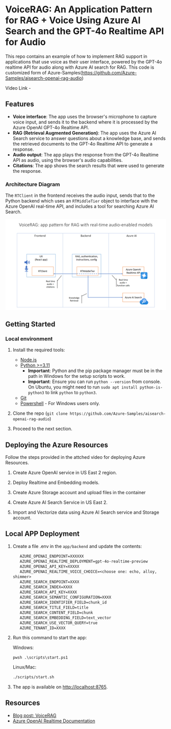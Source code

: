 # VoiceRAG: An Application Pattern for RAG + Voice Using Azure AI Search and the GPT-4o Realtime API for Audio

This repo contains an example of how to implement RAG support in applications that use voice as their user interface, powered by the GPT-4o realtime API for audio along with Azure AI search for RAG. This code is customized form of Azure-Samples(https://github.com/Azure-Samples/aisearch-openai-rag-audio)

Video Link - 


## Features

* **Voice interface**: The app uses the browser's microphone to capture voice input, and sends it to the backend where it is processed by the Azure OpenAI GPT-4o Realtime API.
* **RAG (Retrieval Augmented Generation)**: The app uses the Azure AI Search service to answer questions about a knowledge base, and sends the retrieved documents to the GPT-4o Realtime API to generate a response.
* **Audio output**: The app plays the response from the GPT-4o Realtime API as audio, using the browser's audio capabilities.
* **Citations**: The app shows the search results that were used to generate the response.

### Architecture Diagram

The `RTClient` in the frontend receives the audio input, sends that to the Python backend which uses an `RTMiddleTier` object to interface with the Azure OpenAI real-time API, and includes a tool for searching Azure AI Search.

![Diagram of real-time RAG pattern](RTMTPattern.png)


## Getting Started

### Local environment

1. Install the required tools:
   * [Node.js](https://nodejs.org/)
   * [Python >=3.11](https://www.python.org/downloads/)
      * **Important**: Python and the pip package manager must be in the path in Windows for the setup scripts to work.
      * **Important**: Ensure you can run `python --version` from console. On Ubuntu, you might need to run `sudo apt install python-is-python3` to link `python` to `python3`.
   * [Git](https://git-scm.com/downloads)
   * [Powershell](https://learn.microsoft.com/powershell/scripting/install/installing-powershell) - For Windows users only.

2. Clone the repo (`git clone https://github.com/Azure-Samples/aisearch-openai-rag-audio`)
3. Proceed to the next section.

## Deploying the Azure Resources

Follow the steps provided in the attched video for deploying Azure Resources.

1. Create Azure OpenAI service in US East 2 region.

2. Deploy Realtime and Embedding models.

3. Create Azure Storage account and upload files in the container

4. Create Azure AI Search Service in US East 2.

5. Import and Vectorize data using Azure AI Search service and Storage account.

## Local APP Deployment

1. Create a file .env in the `app/backend` and update the contents:

   ```shell
      AZURE_OPENAI_ENDPOINT=XXXXXX
      AZURE_OPENAI_REALTIME_DEPLOYMENT=gpt-4o-realtime-preview
      AZURE_OPENAI_API_KEY=XXXXX
      AZURE_OPENAI_REALTIME_VOICE_CHOICE=<choose one: echo, alloy, shimmer>
      AZURE_SEARCH_ENDPOINT=XXXX
      AZURE_SEARCH_INDEX=XXXX
      AZURE_SEARCH_API_KEY=XXXX
      AZURE_SEARCH_SEMANTIC_CONFIGURATION=XXXX
      AZURE_SEARCH_IDENTIFIER_FIELD=chunk_id
      AZURE_SEARCH_TITLE_FIELD=title
      AZURE_SEARCH_CONTENT_FIELD=chunk
      AZURE_SEARCH_EMBEDDING_FIELD=text_vector
      AZURE_SEARCH_USE_VECTOR_QUERY=true
      AZURE_TENANT_ID=XXXX
   ```

2. Run this command to start the app:

   Windows:

   ```pwsh
   pwsh .\scripts\start.ps1
   ```

   Linux/Mac:

   ```bash
   ./scripts/start.sh
   ```

4. The app is available on [http://localhost:8765](http://localhost:8765).

## Resources

* [Blog post: VoiceRAG](https://aka.ms/voicerag)
* [Azure OpenAI Realtime Documentation](https://github.com/Azure-Samples/aoai-realtime-audio-sdk/)
